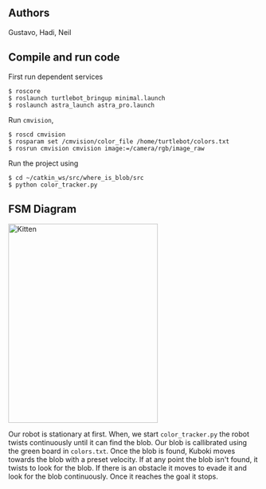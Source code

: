 ## Authors
Gustavo, Hadi, Neil 

## Compile and run code
First run dependent services
```
$ roscore
$ roslaunch turtlebot_bringup minimal.launch
$ roslaunch astra_launch astra_pro.launch
```

Run `cmvision`,
```
$ roscd cmvision
$ rosparam set /cmvision/color_file /home/turtlebot/colors.txt
$ rosrun cmvision cmvision image:=/camera/rgb/image_raw
```

Run the project using
```
$ cd ~/catkin_ws/src/where_is_blob/src
$ python color_tracker.py
```

## FSM Diagram
<img src="https://puu.sh/CIKO5/46145c82d4.png" alt="Kitten"
	title="FSM Diagram" width="300" height="400" />

Our robot is stationary at first. When, we start `color_tracker.py`
the robot twists continuously until it can find the blob. Our blob is callibrated
using the green board in `colors.txt`. Once the blob is found, Kuboki
moves towards the blob with a preset velocity. If at any point the blob
isn't found, it twists to look for the blob. If there is an obstacle 
it moves to evade it and look for the blob continuously. Once it reaches
the goal it stops.
